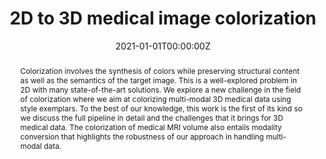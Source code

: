 ---
title: "2D to 3D medical image colorization"
authors:
- Aradhya Neeraj Mathur
- Apoorv Khattar
- Ojaswa Sharma

date: "2021-01-01T00:00:00Z"
doi: "10.1109/WACV48630.2021.00289"

publishDate: "2021-01-01T00:00:00Z"


publication_types: ["conference"]

publication: "WACV"
publication_short: "WACV 2021"

abstract: "Colorization involves the synthesis of colors while preserving structural content as well as the semantics of the target image. This is a well-explored problem in 2D with many state-of-the-art solutions. We explore a new challenge in the field of colorization where we aim at colorizing multi-modal 3D medical data using style exemplars. To the best of our knowledge, this work is the first of its kind so we discuss the full pipeline in detail and the challenges that it brings for 3D medical data. The colorization of medical MRI volume also entails modality conversion that highlights the robustness of our approach in handling multi-modal data."
summary: ""

tags:
- Volume Reconstruction
- Generative Modeling


featured: false


links:
url_pdf: "http://openaccess.thecvf.com/content/WACV2021/papers/Mathur_2D_to_3D_Medical_Image_Colorization_WACV_2021_paper.pdf"
url_code: "https://github.com/graphics-research-group/2D-To-3D-Medical-Image-Colorization"
url_dataset: ""
url_poster: ""
url_project: "https://graphics.iiitd.edu.in/2020/11/20/volume-colorization/"
url_slides: ""
url_source: ""
url_video: ""

projects: []
slides: ""
---